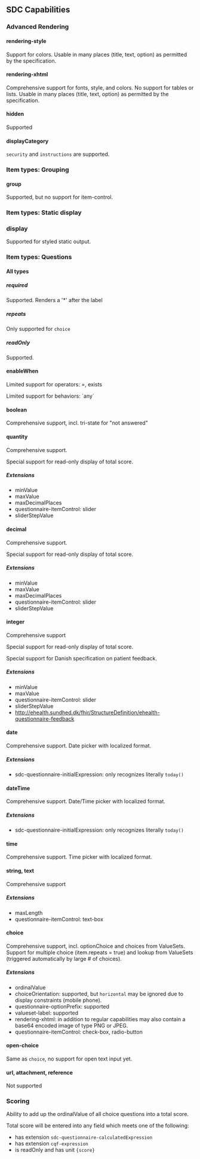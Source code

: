 ## SDC Capabilities

### Advanced Rendering
#### rendering-style
Support for colors. Usable in many places (title, text, option) as permitted by the specification.
#### rendering-xhtml
Comprehensive support for fonts, style, and colors. No support for tables or lists.
Usable in many places (title, text, option) as permitted by the specification.

#### hidden
Supported

#### displayCategory
`security` and `instructions` are supported.

### Item types: Grouping
#### group
Supported, but no support for item-control.

### Item types: Static display
### display
Supported for styled static output.

### Item types: Questions
#### All types
##### required
Supported. Renders a '*' after the label

##### repeats
Only supported for `choice`

##### readOnly
Supported.

#### enableWhen
Limited support for operators: =, exists

Limited support for behaviors: ´any´

#### boolean
Comprehensive support, incl. tri-state for "not answered"

#### quantity
Comprehensive support.

Special support for read-only display of total score.
##### Extensions
- minValue
- maxValue
- maxDecimalPlaces
- questionnaire-itemControl: slider
- sliderStepValue
#### decimal
Comprehensive support.

Special support for read-only display of total score.
##### Extensions
- minValue
- maxValue
- maxDecimalPlaces
- questionnaire-itemControl: slider
- sliderStepValue

#### integer
Comprehensive support

Special support for read-only display of total score.

Special support for Danish specification on patient feedback.

##### Extensions
- minValue
- maxValue
- questionnaire-itemControl: slider
- sliderStepValue
- http://ehealth.sundhed.dk/fhir/StructureDefinition/ehealth-questionnaire-feedback

#### date
Comprehensive support. Date picker with localized format.
##### Extensions
- sdc-questionnaire-initialExpression: only recognizes literally `today()`

#### dateTime
Comprehensive support. Date/Time picker with localized format.
##### Extensions
- sdc-questionnaire-initialExpression: only recognizes literally `today()`

#### time
Comprehensive support. Time picker with localized format.

#### string, text 
Comprehensive support
##### Extensions
- maxLength
- questionnaire-itemControl: text-box 

#### choice
Comprehensive support, incl. optionChoice and choices from ValueSets.
Support for multiple choice (item.repeats = true) and lookup from ValueSets (triggered automatically by large # of choices).
##### Extensions
- ordinalValue
- choiceOrientation: supported, but `horizontal` may be ignored due to display constraints (mobile phone).
- questionnaire-optionPrefix: supported
- valueset-label: supported
- rendering-xhtml: in addition to regular capabilities may also contain a base64 encoded image of type PNG or JPEG. 
- questionnaire-itemControl: check-box, radio-button
#### open-choice 
Same as `choice`, no support for open text input yet.

#### url, attachment, reference
Not supported


### Scoring
Ability to add up the ordinalValue of all choice questions into a total score.

Total score will be entered into any field which meets one of the following:
- has extension `sdc-questionnaire-calculatedExpression`
- has extension `cqf-expression`
- is readOnly and has unit `{score}`

